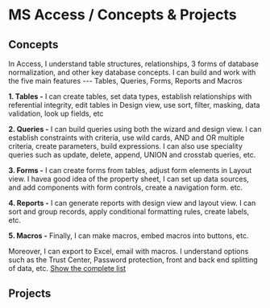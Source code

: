 # MS Access / Concepts & Projects

## Concepts

In Access, I understand table structures, relationships, 3 forms of database normalization, and other key database concepts.
I can build and work with the five main features ---
Tables, Queries, Forms, Reports and Macros

**1. Tables -** I can create tables, set data types, establish relationships with referential integrity, edit tables in Design view, use sort, filter, masking, data validation, look up fields, etc

**2. Queries -** I can build queries using both the wizard and design view. I can establish constraints with criteria, use wild cards, AND and OR multiple criteria, create parameters, build expressions. I can also use speciality queries such as update, delete, append, UNION and crosstab queries, etc.

**3. Forms -** I can create forms from tables, adjust form elements in Layout view. I havea good idea of the property sheet, I can set up data sources, and add components with form controls, create a navigation form. etc. 

**4. Reports -** I can generate reports with design view and layout view. I can sort and group records, apply conditional formatting rules, create labels, etc. 

**5. Macros -** Finally, I can make macros, embed macros into buttons, etc. 

Moreover, I can export to Excel, email with macros. I understand options such as the Trust Center, Password protection, front and back end splitting of data, etc. [Show the complete list](https://github.com/saitejavanamala/Portfolio/blob/master/Microsoft%20Access/AccessConceptsInDetail.md)


## Projects

